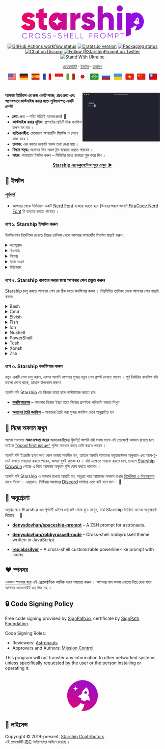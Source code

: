 <p align="center">
  <img
    width="400"
    src="https://raw.githubusercontent.com/starship/starship/master/media/logo.png"
    alt="Starship – Cross-shell prompt"
 />
</p>

<p align="center">
  <a href="https://github.com/starship/starship/actions"
    ><img
      src="https://img.shields.io/github/actions/workflow/status/starship/starship/workflow.yml?branch=master&label=workflow&style=flat-square"
      alt="GitHub Actions workflow status"
 /></a>
  <a href="https://crates.io/crates/starship"
    ><img
      src="https://img.shields.io/crates/v/starship?style=flat-square"
      alt="Crates.io version"
 /></a>
  <a href="https://repology.org/project/starship/versions"
    ><img
      src="https://img.shields.io/repology/repositories/starship?label=in%20repositories&style=flat-square"
      alt="Packaging status" /></a
><br />
  <a href="https://discord.gg/starship"
    ><img
      src="https://img.shields.io/discord/567163873606500352?label=discord&logoColor=white&style=flat-square"
      alt="Chat on Discord"
 /></a>
  <a href="https://twitter.com/StarshipPrompt"
    ><img
      src="https://img.shields.io/badge/twitter-@StarshipPrompt-1DA1F3?style=flat-square"
      alt="Follow @StarshipPrompt on Twitter"
 /></a>
  <a href="https://stand-with-ukraine.pp.ua"
    ><img
      src="https://raw.githubusercontent.com/vshymanskyy/StandWithUkraine/main/badges/StandWithUkraineFlat.svg"
      alt="Stand With Ukraine"
 /></a>
</p>

<p align="center">
  <a href="https://starship.rs">ওয়েবসাইট</a>
 · 
<a href="#🚀-installation">ইন্সটল</a>
 ·
<a href="https://starship.rs/config/"> কনফিগ</a>
</p>

<p align="center">
  <a href="https://github.com/starship/starship/blob/master/README.md"
    ><img
      height="20"
      src="https://raw.githubusercontent.com/starship/starship/master/media/flag-us.png"
      alt="English"
 /></a>
  &nbsp;
  <a
    href="https://github.com/starship/starship/blob/master/docs/de-DE/guide/README.md"
    ><img
      height="20"
      src="https://raw.githubusercontent.com/starship/starship/master/media/flag-de.png"
      alt="Deutsch"
 /></a>
  &nbsp;
  <a
    href="https://github.com/starship/starship/blob/master/docs/es-ES/guide/README.md"
    ><img
      height="20"
      src="https://raw.githubusercontent.com/starship/starship/master/media/flag-es.png"
      alt="Español"
 /></a>
  &nbsp;
  <a
    href="https://github.com/starship/starship/blob/master/docs/fr-FR/guide/README.md"
    ><img
      height="20"
      src="https://raw.githubusercontent.com/starship/starship/master/media/flag-fr.png"
      alt="Français"
 /></a>
  &nbsp;
  <a
    href="https://github.com/starship/starship/blob/master/docs/id-ID/guide/README.md"
    ><img
      height="20"
      src="https://raw.githubusercontent.com/starship/starship/master/media/flag-id.png"
      alt="Bahasa Indonesia"
 /></a>
  &nbsp;
  <a
    href="https://github.com/starship/starship/blob/master/docs/it-IT/guide/README.md"
    ><img
      height="20"
      src="https://raw.githubusercontent.com/starship/starship/master/media/flag-it.png"
      alt="Italiano"
 /></a>
  &nbsp;
  <a
    href="https://github.com/starship/starship/blob/master/docs/ja-JP/guide/README.md"
    ><img
      height="20"
      src="https://raw.githubusercontent.com/starship/starship/master/media/flag-jp.png"
      alt="日本語"
 /></a>
  &nbsp;
  <a
    href="https://github.com/starship/starship/blob/master/docs/pt-BR/guide/README.md"
    ><img
      height="20"
      src="https://raw.githubusercontent.com/starship/starship/master/media/flag-br.png"
      alt="Português do Brasil"
 /></a>
  &nbsp;
  <a
    href="https://github.com/starship/starship/blob/master/docs/ru-RU/guide/README.md"
    ><img
      height="20"
      src="https://raw.githubusercontent.com/starship/starship/master/media/flag-ru.png"
      alt="Русский"
 /></a>
  &nbsp;
  <a
    href="https://github.com/starship/starship/blob/master/docs/uk-UA/guide/README.md"
    ><img
      height="20"
      src="https://raw.githubusercontent.com/starship/starship/master/media/flag-ua.png"
      alt="Українська"
 /></a>
  &nbsp;
  <a
    href="https://github.com/starship/starship/blob/master/docs/vi-VN/guide/README.md"
    ><img
      height="20"
      src="https://raw.githubusercontent.com/starship/starship/master/media/flag-vn.png"
      alt="Tiếng Việt"
 /></a>
  &nbsp;
  <a
    href="https://github.com/starship/starship/blob/master/docs/zh-CN/guide/README.md"
    ><img
      height="20"
      src="https://raw.githubusercontent.com/starship/starship/master/media/flag-cn.png"
      alt="简体中文"
 /></a>
  &nbsp;
  <a
    href="https://github.com/starship/starship/blob/master/docs/zh-TW/guide/README.md"
    ><img
      height="20"
      src="https://raw.githubusercontent.com/starship/starship/master/media/flag-tw.png"
      alt="繁體中文"
 /></a>
</p>

<h1></h1>

<img
  src="https://raw.githubusercontent.com/starship/starship/master/media/demo.gif"
  alt="Starship with iTerm2 and the Snazzy theme"
  width="50%"
  align="right"
 />

**আপনার টার্মিনাল এর জন্য একটি সহজ, প্রচণ্ড দ্রুত এবং অশেষভাবে কাস্টমাইজ করার  মতো সুবিধাসম্পন্ন একটি প্রম্প্ট!**

- **দ্রুত:** দ্রুত - সত্যি সত্যিই _অনেক_ দ্রুত! 🚀
- **কাস্টমাইজ করার সুবিধা:** প্রম্পটের প্রতিটি দিক কনফিগ করুন মন মত ।
- **ব্যতিক্রমহীন:** যেকোনো অপারেটিং সিস্টেম ও শেলে কাজ করে ।
- **চালাক:** এক নজরে দরকারি সকল তথ্য দেখা যায় ।
- **ফিচার সমৃদ্ধ:** আপনার প্রিয় সকল টুল ব্যবহার করতে পারবেন ।
- **সহজ:** অনায়াসে ইন্সটল করুন – মিনিটের মধ্যে ব্যবহার শুরু করে দিন ।

<p align="center">
<a href="https://starship.rs/config/"><strong>Starship এর ডকুমেন্টেশন ঘুরে দেখুন&nbsp;&nbsp;▶</strong></a>
</p>

<a name="🚀-installation"></a>

## 🚀 ইন্সটল

### পূর্বশর্ত

- আপনার থেকে টার্মিনালে একটি [Nerd Font](https://www.nerdfonts.com/) ব্যবহার করতে হবে (উদাহরণস্বরূপ আপনি [FiraCode Nerd Font](https://www.nerdfonts.com/font-downloads) টি ব্যবহার করতে পারেন) ।

### ধাপ ১.  Starship ইন্সটল করুন

ইনস্টলেশন নির্দেশিকা দেখতে নিচের তালিকা থেকে আপনার অপারেটিং সিস্টেম বাছাই করুন:

<details>
<summary>অ্যান্ড্রয়েড</summary>

নিম্নলিখিত প্যাকেজ ম্যানেজার গুলোর মধ্যে থেকে যেকোনো একটি ব্যবহার করে Starship ইন্সটল করুন:

| রিপোজিটরি                                                                         | নির্দেশাবলী            |
| --------------------------------------------------------------------------------- | ---------------------- |
| [Termux](https://github.com/termux/termux-packages/tree/master/packages/starship) | `pkg install starship` |

</details>

<details>
<summary>বিএসডি</summary>

নিম্নলিখিত প্যাকেজ ম্যানেজার গুলোর মধ্যে থেকে যেকোনো একটি ব্যবহার করে Starship ইন্সটল করুন:

| ডিস্ট্রিবিউশন | রিপোজিটরি                                                | নির্দেশাবলী                       |
| ------------- | -------------------------------------------------------- | --------------------------------- |
| **_যেকোনো_**  | **[crates.io](https://crates.io/crates/starship)**       | `cargo install starship --locked` |
| FreeBSD       | [FreshPorts](https://www.freshports.org/shells/starship) | `pkg install starship`            |
| NetBSD        | [pkgsrc](https://pkgsrc.se/shells/starship)              | `pkgin install starship`          |

</details>

<details>
<summary>লিনাক্স </summary>

আপনার সিস্টেম এর জন্য লেটেস্ট সংস্করণটি ইন্সটল করুন:

```sh
curl -sS https://starship.rs/install.sh | sh
```

অথবা, নিম্নলিখিত প্যাকেজ ম্যানেজার গুলোর মধ্যে থেকে যেকোনো একটি ব্যবহার করে Starship ইন্সটল করুন:

| ডিস্ট্রিবিউশন      | রিপোজিটরি                                                                                       | নির্দেশাবলী                                                                    |
| ------------------ | ----------------------------------------------------------------------------------------------- | ------------------------------------------------------------------------------ |
| **_যেকোনো_**       | **[crates.io](https://crates.io/crates/starship)**                                              | `cargo install starship --locked`                                              |
| _যেকোনো_           | [conda-forge](https://anaconda.org/conda-forge/starship)                                        | `conda install -c conda-forge starship`                                        |
| _যেকোনো_           | [Linuxbrew](https://formulae.brew.sh/formula/starship)                                          | `brew install starship`                                                        |
| Alpine Linux 3.13+ | [Alpine Linux Packages](https://pkgs.alpinelinux.org/packages?name=starship)                    | `apk add starship`                                                             |
| Arch Linux         | [Arch Linux Extra](https://archlinux.org/packages/extra/x86_64/starship)                        | `pacman -S starship`                                                           |
| CentOS 7+          | [Copr](https://copr.fedorainfracloud.org/coprs/atim/starship)                                   | `dnf copr enable atim/starship` <br /> `dnf install starship` |
| Gentoo             | [Gentoo Packages](https://packages.gentoo.org/packages/app-shells/starship)                     | `emerge app-shells/starship`                                                   |
| Manjaro            |                                                                                                 | `pacman -S starship`                                                           |
| NixOS              | [nixpkgs](https://github.com/NixOS/nixpkgs/blob/master/pkgs/tools/misc/starship/default.nix)    | `nix-env -iA nixpkgs.starship`                                                 |
| openSUSE           | [OSS](https://software.opensuse.org/package/starship)                                           | `zypper in starship`                                                           |
| Void Linux         | [Void Linux Packages](https://github.com/void-linux/void-packages/tree/master/srcpkgs/starship) | `xbps-install -S starship`                                                     |

</details>

<details>
<summary>ম্যাক ওএস </summary>

আপনার সিস্টেম এর জন্য লেটেস্ট সংস্করণটি ইন্সটল করুন:

```sh
curl -sS https://starship.rs/install.sh | sh
```

অথবা, নিম্নলিখিত প্যাকেজ ম্যানেজার গুলোর মধ্যে থেকে যেকোনো একটি ব্যবহার করে Starship ইন্সটল করুন:

| রিপোজিটরি                                                | নির্দেশাবলী                             |
| -------------------------------------------------------- | --------------------------------------- |
| **[crates.io](https://crates.io/crates/starship)**       | `cargo install starship --locked`       |
| [conda-forge](https://anaconda.org/conda-forge/starship) | `conda install -c conda-forge starship` |
| [Homebrew](https://formulae.brew.sh/formula/starship)    | `brew install starship`                 |
| [MacPorts](https://ports.macports.org/port/starship)     | `port install starship`                 |

</details>

<details>
<summary>উইন্ডোজ</summary>

আপনার সিস্টেম এর জন্য লেটেস্ট সংস্করণটি [রিলিজ সেকশনে](https://github.com/starship/starship/releases/latest) থাকা MSI-ইন্সটলার ব্যবহার করে ইন্সটল করুন ।

নিম্নলিখিত প্যাকেজ ম্যানেজার গুলোর মধ্যে থেকে যেকোনো একটি ব্যবহার করে Starship ইন্সটল করুন:

| রিপোজিটরি                                                                                    | নির্দেশাবলী                             |
| -------------------------------------------------------------------------------------------- | --------------------------------------- |
| **[crates.io](https://crates.io/crates/starship)**                                           | `cargo install starship --locked`       |
| [Chocolatey](https://community.chocolatey.org/packages/starship)                             | `choco install starship`                |
| [conda-forge](https://anaconda.org/conda-forge/starship)                                     | `conda install -c conda-forge starship` |
| [Scoop](https://github.com/ScoopInstaller/Main/blob/master/bucket/starship.json)             | `scoop install starship`                |
| [winget](https://github.com/microsoft/winget-pkgs/tree/master/manifests/s/Starship/Starship) | `winget install --id Starship.Starship` |

</details>

### ধাপ ২. Starship ব্যবহার করার জন্য আপনার শেল প্রস্তুত করুন

Starship চালু করতে আপনার শেল কে ঠিক মতো কনফিগার করুন । নিম্নলিখিত তালিকা থেকে আপনার শেল বাছাই করুন:

<details>
<summary>Bash</summary>

`~/.bashrc` এর শেষে নিম্নলিখিত লাইন টি যোগ করুন:

```sh
eval "$(starship init bash)"
```

</details>

<details>
<summary>Cmd</summary>

আপনাকে Cmd এর সাথে [Clink](https://chrisant996.github.io/clink/clink.html) (v1.2.30+) ব্যবহার করতে হবে । `%LocalAppData%\clink\starship.lua` ফাইল টি তৈরি করে তার মধ্যে নিম্নলিখিত লাইন টি যোগ করুন:

```lua
load(io.popen('starship init cmd'):read("*a"))()
```

</details>

<details>
<summary>Elvish</summary>

`~/.elvish/rc.elv` এর শেষে নিম্নলিখিত লাইন টি যোগ করুন:

```sh
eval (starship init elvish)
```

বিঃদ্রঃ শুধুমাত্র Elvish v0.18+ কাজ করবে ।

</details>

<details>
<summary>Fish</summary>

`~/.config/fish/config.fish` এর শেষে নিম্নলিখিত লাইন টি যোগ করুন:

```fish
starship init fish | source
```

</details>

<details>
<summary>Ion</summary>

`~/.config/ion/initrc` এর শেষে নিম্নলিখিত লাইন টি যোগ করুন:

```sh
eval $(starship init ion)
```

</details>

<details>
<summary>Nushell</summary>

আপনার Nushell env ফাইলের (Nushell এ `$nu.env-path` কমান্ডটি রান করে ফাইলটি খুঁজে বের করুন) শেষে নিম্নলিখিত লাইনগুলি যোগ করুন:

```sh
mkdir ~/.cache/starship
starship init nu | save -f ~/.cache/starship/init.nu
```

এরপর আপনার Nushell কনফিগের (Nushell এ `$nu.config-path` কমান্ডটি রান করে ফাইলটি খুঁজে বের করুন) শেষে নিম্নলিখিত লাইনটি যোগ করুন:

```sh
use ~/.cache/starship/init.nu
```

বিঃদ্রঃ শুধুমাত্র Nushell v0.78+ কাজ করবে ।

</details>

<details>
<summary>PowerShell</summary>

আপনার PowerShell কনফিগের (PowerShell এ `$PROFILE` কমান্ডটি রান করে ফাইলটি খুঁজে বের করুন) শেষে নিম্নলিখিত লাইনটি যোগ করুন:

```powershell
Invoke-Expression (&starship init powershell)
```

</details>

<details>
<summary>Tcsh</summary>

`~/.tcshrc` এর শেষে নিম্নলিখিত লাইন টি যোগ করুন:

```sh
eval `starship init tcsh`
```

</details>

<details>
<summary>Xonsh</summary>

`~/.xonshrc` এর শেষে নিম্নলিখিত লাইন টি যোগ করুন:

```python
execx($(starship init xonsh))
```

</details>

<details>
<summary>Zsh</summary>

`~/.zshrc` এর শেষে নিম্নলিখিত লাইন টি যোগ করুন:

```sh
eval "$(starship init zsh)"
```

</details>

### ধাপ ৩. Starship কনফিগার করুন

নতুন একটি শেল চালু করুন, এরপর আপনি আপনার সুন্দর নতুন শেল প্রম্প্ট দেখতে পাবেন । পূর্ব নির্ধারিত কনফিগ যদি ভালো লেগে থাকে, তাহলে উপভোগ করুন!

আপনি যদি Starship কে নিজের মতো করে কাস্টমাইজ করতে চান:

- **[কনফিগারেশন](https://starship.rs/config/)** – আপনার নিজের ইচ্ছা মতো নিজের প্রম্প্টকে পরিবর্তন করতে শিখুন

- **[অন্যদের তৈরি কনফিগ](https://starship.rs/presets/)** – অন্যদের তৈরি করা সুন্দর কনফিগ দেখে অনুপ্রাণিত হন

## 🤝 নিজে অবদান রাখুন

আমরা সবসময় **সকল দক্ষতা স্তরের** অবদানকারীদের খুঁজছি! আপনি যদি সহজ ভাবে এই প্রোজেক্টে অবদান রাখতে চান তাইলে ["good first issue"](https://github.com/starship/starship/labels/🌱%20good%20first%20issue) গুলির সমাধান করার চেষ্টা করতে পারেন ।

আপনি যদি ইংরেজি ছাড়া অন্য কোন ভাষায় সাবলীল হন, তাহলে আপনি আমাদের ডকুমেন্টেশন অনুবাদে এবং আপ-টু-ডেট রাখতে সহায়তা করতে পারেন, আমরা খুবই কৃতজ্ঞ হব ।  যদি এক্ষেত্রে সাহায্য করতে চান, তাহলে [Starship Crowdin](https://translate.starship.rs/) পেইজ এ গিয়ে আপনার অনুবাদ গুলি যোগ করতে পারবেন ।

আপনি যদি Starship এ অবদান রাখতে আগ্রহী হন, অনুগ্রহ করে আমাদের অবদান রাখার [নির্দেশিকা ও নিয়মকানুন](https://github.com/starship/starship/blob/master/CONTRIBUTING.md) দেখে নিবেন ।  এছাড়াও, নির্দ্বিধায় আমাদের [Discord](https://discord.gg/8Jzqu3T) সার্ভারে এসে হাই বলে যান । 👋

## 💭 অনুপ্রেরণা

অনুগ্রহ করে Starship এর পূর্ববর্তী এইসব প্রোজেক্ট থেকে ঘুরে আসুন, যারা Starship তৈরিতে অনেক অনুপ্রেরণা দিয়েছে । 🙏

- **[denysdovhan/spaceship-prompt](https://github.com/denysdovhan/spaceship-prompt)** – A ZSH prompt for astronauts.

- **[denysdovhan/robbyrussell-node](https://github.com/denysdovhan/robbyrussell-node)** – Cross-shell robbyrussell theme written in JavaScript.

- **[reujab/silver](https://github.com/reujab/silver)** – A cross-shell customizable powerline-like prompt with icons.

## ❤️ স্পনসর

[একজন স্পনসর হয়ে](https://github.com/sponsors/starship) এই প্রোজেক্টটিকে আর্থিক ভাবে সহায়তা করুন । আপনার নাম অথবা লোগো নিম্নে দেখা যাবে আপনার ওয়েবসাইট এর লিঙ্ক সহ ।

## 🔒 Code Signing Policy

Free code signing provided by [SignPath.io](https://signpath.io), certificate by [SignPath Foundation](https://signpath.org).

Code Signing Roles:

- Reviewers: [Astronauts](https://github.com/orgs/starship/teams/astronauts)
- Approvers and Authors: [Mission Control](https://github.com/orgs/starship/teams/mission-control)

This program will not transfer any information to other networked systems unless specifically requested by the user or the person installing or operating it.

<p align="center">
    <br>
    <img width="100" src="https://raw.githubusercontent.com/starship/starship/master/media/icon.png" alt="Starship rocket icon">
</p>

## 📝 লাইসেন্স

Copyright © 2019-present, [Starship Contributors](https://github.com/starship/starship/graphs/contributors).<br /> এই প্রোজেক্টটি [ISC](https://github.com/starship/starship/blob/master/LICENSE) লাইসেন্সের অধিনে রয়েছে ।
